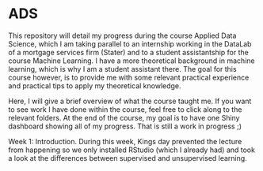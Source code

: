 # ADS

This repository will detail my progress during the course Applied Data Science, which I am taking parallel to an internship working in the DataLab of a mortgage services firm (Stater) and to a student assistantship for the course Machine Learning. I have a more theoretical background in machine learning, which is why I am a student assistant there. The goal for this course however, is to provide me with some relevant practical experience and practical tips to apply my theoretical knowledge. 

Here, I will give a brief overview of what the course taught me. If you want to see work I have done within the course, feel free to click along to the relevant folders. At the end of the course, my goal is to have one Shiny dashboard showing all of my progress. That is still a work in progress ;)

Week 1: Introduction. 
During this week, Kings day prevented the lecture from happening so we only installed RStudio (which I already had) and took a look at the differences between supervised and unsupervised learning. 
